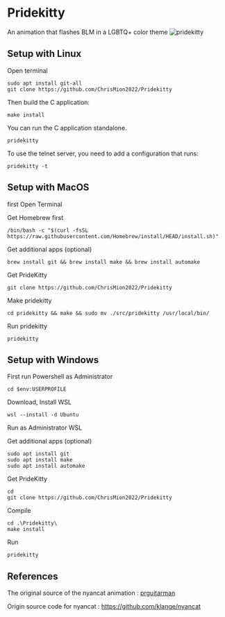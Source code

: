 # Pridekitty

An animation that flashes BLM in a LGBTQ+ color theme 
![pridekitty](https://user-images.githubusercontent.com/111705651/186676443-69e8513d-f0c5-4ab1-98c4-79f39b7de464.png)





## Setup with Linux

Open terminal 

    sudo apt install git-all
    git clone https://github.com/ChrisMion2022/Pridekitty

Then build the C application:

    make install

You can run the C application standalone.

    pridekitty 
   

To use the telnet server, you need to add a configuration that runs:

    pridekitty -t
    
    
    
    
## Setup with MacOS

first Open Terminal

Get Homebrew first

    /bin/bash -c "$(curl -fsSL https://raw.githubusercontent.com/Homebrew/install/HEAD/install.sh)"
   
Get additional apps (optional)   
    
    brew install git && brew install make && brew install automake

Get PrideKitty
    
    git clone https://github.com/ChrisMion2022/Pridekitty
    
Make pridekitty    
    
    cd pridekitty && make && sudo mv ./src/pridekitty /usr/local/bin/
   
Run pridekitty   
    
    pridekitty
    
    
    
## Setup with Windows

First run Powershell as Administrator

    cd $env:USERPROFILE

Download, Install WSL

    wsl --install -d Ubuntu
    
Run as Administrator WSL
    
Get additional apps (optional)

    sudo apt install git
    sudo apt install make
    sudo apt install automake

Get PrideKitty
   
    cd 
    git clone https://github.com/ChrisMion2022/Pridekitty
    
Compile

    cd .\Pridekitty\
    make install
    
Run 
    
    pridekitty
    

## References

The original source of the nyancat animation :
[prguitarman](http://www.prguitarman.com/index.php?id=348)

Origin source code for nyancat :
https://github.com/klange/nyancat
